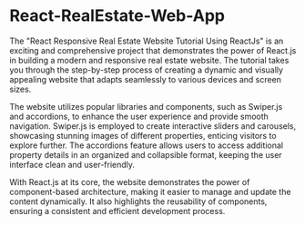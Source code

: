 # React-RealEstate-Web-App
The "React Responsive Real Estate Website Tutorial Using ReactJs" is an exciting and comprehensive project that demonstrates the power of React.js in building a modern and responsive real estate website. The tutorial takes you through the step-by-step process of creating a dynamic and visually appealing website that adapts seamlessly to various devices and screen sizes.

The website utilizes popular libraries and components, such as Swiper.js and accordions, to enhance the user experience and provide smooth navigation. Swiper.js is employed to create interactive sliders and carousels, showcasing stunning images of different properties, enticing visitors to explore further. The accordions feature allows users to access additional property details in an organized and collapsible format, keeping the user interface clean and user-friendly.

With React.js at its core, the website demonstrates the power of component-based architecture, making it easier to manage and update the content dynamically. It also highlights the reusability of components, ensuring a consistent and efficient development process. 
